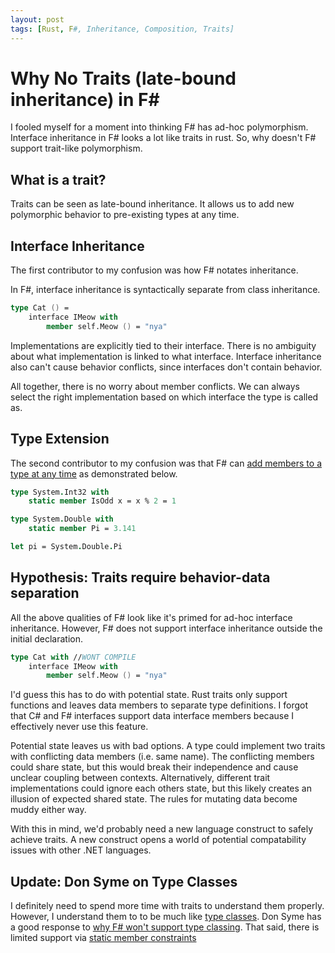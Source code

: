 ```yaml
---
layout: post
tags: [Rust, F#, Inheritance, Composition, Traits]
---
```


# Why No Traits (late-bound inheritance) in F#

I fooled myself for a moment into thinking F# has ad-hoc polymorphism. Interface inheritance in F# looks a lot like traits in rust. So, why doesn't F# support trait-like polymorphism.

## What is a trait?

Traits can be seen as late-bound inheritance. It allows us to add new polymorphic behavior to pre-existing types at any time.

## Interface Inheritance
The first contributor to my confusion was how F# notates inheritance. 

In F#, interface inheritance is syntactically separate from class inheritance. 

```fsharp
type Cat () =
    interface IMeow with
        member self.Meow () = "nya"
```

Implementations are explicitly tied to their interface. There is no ambiguity about what implementation is linked to what interface.
Interface inheritance also can't cause behavior conflicts, since interfaces don't contain behavior.

All together, there is no worry about member conflicts. We can always select the right implementation based on which interface the type is called as.



## Type Extension

The second contributor to my confusion was that F# can [add members to a type at any time](https://fsharpforfunandprofit.com/posts/type-extensions/) as demonstrated below.
```fsharp
type System.Int32 with
    static member IsOdd x = x % 2 = 1

type System.Double with
    static member Pi = 3.141

let pi = System.Double.Pi
```


## Hypothesis: Traits require behavior-data separation

All the above qualities of F# look like it's primed for ad-hoc interface inheritance. However, F# does not support interface inheritance outside the initial declaration.

```fsharp
type Cat with //WONT COMPILE
    interface IMeow with
        member self.Meow () = "nya"
```

I'd guess this has to do with potential state. Rust traits only support functions and leaves data members to separate type definitions. I forgot that C# and F# interfaces support data interface members because I effectively never use this feature.

Potential state leaves us with bad options. A type could implement two traits with conflicting data members (i.e. same name). The conflicting members could share state, but this would break their independence and cause unclear coupling between contexts. Alternatively, different trait implementations could ignore each others state, but this likely creates an illusion of expected shared state. The rules for mutating data become muddy either way.

With this in mind, we'd probably need a new language construct to safely achieve traits. A new construct opens a world of potential compatability issues with other .NET languages.


## Update: Don Syme on Type Classes

I definitely need to spend more time with traits to understand them properly.
However, I understand them to to be much like [type classes](https://en.wikipedia.org/wiki/Type_class).
Don Syme has a good response to [why F# won't support type classing](https://en.wikipedia.org/wiki/Type_class).
That said, there is limited support via [static member constraints](https://www.withouttheloop.com/articles/2014-10-21-fsharp-adhoc-polymorphism/)



<!-- 
It looks like haskell can manage data members in type classes...

Ad-hoc polymorphism is not defined like i'd expect https://en.wikipedia.org/wiki/Ad_hoc_polymorphism. It says examples are function or operator overloading. It's about operating on different parameters rather than operating different types invoking under some interface
 -->